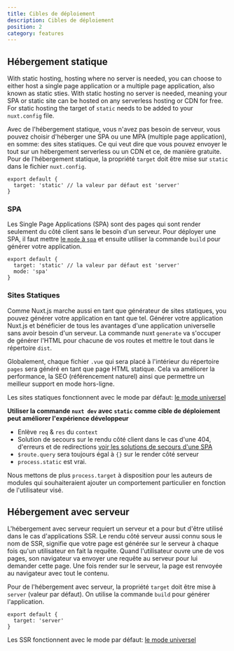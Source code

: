 ```yaml
---
title: Cibles de déploiement
description: Cibles de déploiement
position: 2
category: features
---
```


## Hébergement statique

With static hosting, hosting where no server is needed, you can choose to either host a single page application or a multiple page application, also known as static sties. With static hosting no server is needed, meaning your SPA or static site can be hosted on any serverless hosting or CDN for free. For static hosting the target of `static` needs to be added to your `nuxt.config` file.

Avec de l'hébergement statique, vous n'avez pas besoin de serveur, vous pouvez choisir d'héberger une SPA ou une MPA (multiple page application), en somme: des sites statiques. Ce qui veut dire que vous pouvez envoyer le tout sur un hébergement serverless ou un CDN et ce, de manière gratuite. Pour de l'hébergement statique, la propriété `target` doit être mise sur `static` dans le fichier `nuxt.config`.

```js{}[nuxt.config.js]
export default {
  target: 'static' // la valeur par défaut est 'server'
}
```

### SPA

Les Single Page Applications (SPA) sont des pages qui sont render seulement du côté client sans le besoin d'un serveur. Pour déployer une SPA, il faut mettre [le `mode` à `spa`](/guides/features/rendering-modes#spa) et ensuite utiliser la commande `build` pour générer votre application.

```js{}[nuxt.config.js]
export default {
  target: 'static' // la valeur par défaut est 'server'
  mode: 'spa'
}
```

### Sites Statiques

Comme Nuxt.js marche aussi en tant que générateur de sites statiques, you pouvez générer votre application en tant que tel. Générer votre application Nuxt.js et bénéficier de tous les avantages d'une application universelle sans avoir besoin d'un serveur. La commande nuxt `generate` va s'occuper de générer l'HTML pour chacune de vos routes et mettre le tout dans le répertoire `dist`.

Globalement, chaque fichier `.vue` qui sera placé à l'intérieur du répertoire `pages` sera généré en tant que page HTML statique. Cela va améliorer la performance, la SEO (référencement naturel) ainsi que permettre un meilleur support en mode hors-ligne.

<base-alert type="info">

Les sites statiques fonctionnent avec le mode par défaut: [le mode universel](https://nuxtjs.org/guides/features/rendering-modes#universal)

</base-alert>

**Utiliser la commande `nuxt dev` avec `static` comme cible de déploiement peut améliorer l'expérience développeur**

- Enlève `req` & `res` du `context`
- Solution de secours sur le rendu côté client dans le cas d'une 404, d'erreurs et de redirections [voir les solutions de secours d'une SPA](./guides/concepts/static-site-generation#spa-fallback)
- `$route.query` sera toujours égal à `{}` sur le render côté serveur
- `process.static` est vrai.

<base-alert type="info">

Nous mettons de plus `process.target` à disposition pour les auteurs de modules qui souhaiteraient ajouter un comportement particulier en fonction de l'utilisateur visé.

</base-alert>

## Hébergement avec serveur

L'hébergement avec serveur requiert un serveur et a pour but d'être utilisé dans le cas d'applications SSR. Le rendu côté serveur aussi connu sous le nom de SSR, signifie que votre page est générée sur le serveur à chaque fois qu'un utilisateur en fait la requête. Quand l'utilisateur ouvre une de vos pages, son navigateur va envoyer une requête au serveur pour lui demander cette page. Une fois render sur le serveur, la page est renvoyée au navigateur avec tout le contenu.

Pour de l'hébergement avec serveur, la propriété `target` doit être mise à `server` (valeur par défaut). On utilise la commande `build` pour générer l'application.

```js{}[nuxt.config.js]
export default {
  target: 'server'
}
```

<base-alert type="info">

Les SSR fonctionnent avec le mode par défaut: [le mode universel](https://nuxtjs.org/guides/features/rendering-modes#universal)

</base-alert>
